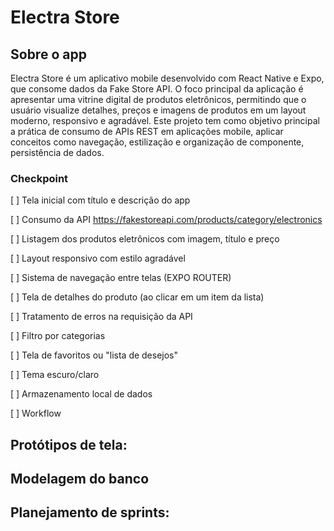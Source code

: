 # Electra Store

## Sobre o app
Electra Store é um aplicativo mobile desenvolvido com React Native e Expo, que consome dados da Fake Store API. O foco principal da aplicação é apresentar uma vitrine digital de produtos eletrônicos, permitindo que o usuário visualize detalhes, preços e imagens de produtos em um layout moderno, responsivo e agradável.
Este projeto tem como objetivo principal a prática de consumo de APIs REST em aplicações mobile, aplicar conceitos como navegação, estilização e organização de componente, persistência de dados. 

### Checkpoint

[ ] Tela inicial com título e descrição do app

[ ] Consumo da API https://fakestoreapi.com/products/category/electronics

[ ] Listagem dos produtos eletrônicos com imagem, título e preço

[ ] Layout responsivo com estilo agradável

[ ] Sistema de navegação entre telas (EXPO ROUTER)

[ ] Tela de detalhes do produto (ao clicar em um item da lista)

[ ] Tratamento de erros na requisição da API

[ ] Filtro por categorias

[ ] Tela de favoritos ou "lista de desejos"

[ ] Tema escuro/claro 

[ ]  Armazenamento local de dados

[ ] Workflow

 

## Protótipos de tela: 

## Modelagem do banco

## Planejamento de sprints: 
